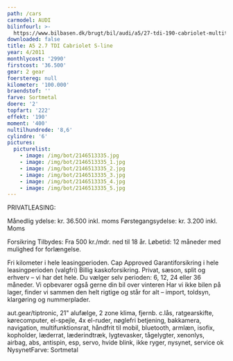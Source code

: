 ```yaml
---
path: /cars
carmodel: AUDI
bilinfourl: >-
  https://www.bilbasen.dk/brugt/bil/audi/a5/27-tdi-190-cabriolet-multitr-2d/3656621
downloaded: false
title: A5 2.7 TDI Cabriolet S-line
year: 4/2011
monthlycost: '2990'
firstcost: '36.500'
gear: 2 gear
foerstereg: null
kilometer: '100.000'
braendstof: ''
farve: Sortmetal
doere: '2'
topfart: '222'
effekt: '190'
moment: '400'
nultilhundrede: '8,6'
cylindre: '6'
pictures:
  picturelist:
    - image: /img/bot/2146513335.jpg
    - image: /img/bot/2146513335_1.jpg
    - image: /img/bot/2146513335_2.jpg
    - image: /img/bot/2146513335_3.jpg
    - image: /img/bot/2146513335_4.jpg
    - image: /img/bot/2146513335_5.jpg
---
```

PRIVATLEASING: 

Månedlig ydelse: kr. 36.500 inkl. moms Førstegangsydelse: kr. 3.200 inkl. Moms

Forsikring Tilbydes: Fra 500 kr./mdr. ned til 18 år. Løbetid: 12 måneder med mulighed for forlængelse.

Fri kilometer i hele leasingperioden.
Cap Approved Garantiforsikring i hele leasingperioden (valgfri)
Billig kaskoforsikring.
Privat, sæson, split og erhverv – vi har det hele.
Du vælger selv perioden: 6, 12, 24 eller 36 måneder.
Vi opbevarer også gerne din bil over vinteren
Har vi ikke bilen på lager, finder vi sammen den helt rigtige og står for alt – import, toldsyn, klargøring og nummerplader.



aut.gear/tiptronic, 21" alufælge, 2 zone klima, fjernb. c.lås, ratgearskifte, kørecomputer, el-spejle, 4x el-ruder, nøglefri betjening, bakkamera, navigation, multifunktionsrat, håndfrit til mobil, bluetooth, armlæn, isofix, kopholder, læderrat, læderindtræk, lygtevasker, tågelygter, xenonlys, airbag, abs, antispin, esp, servo, hvide blink, ikke ryger, nysynet, service ok
NysynetFarve: Sortmetal
